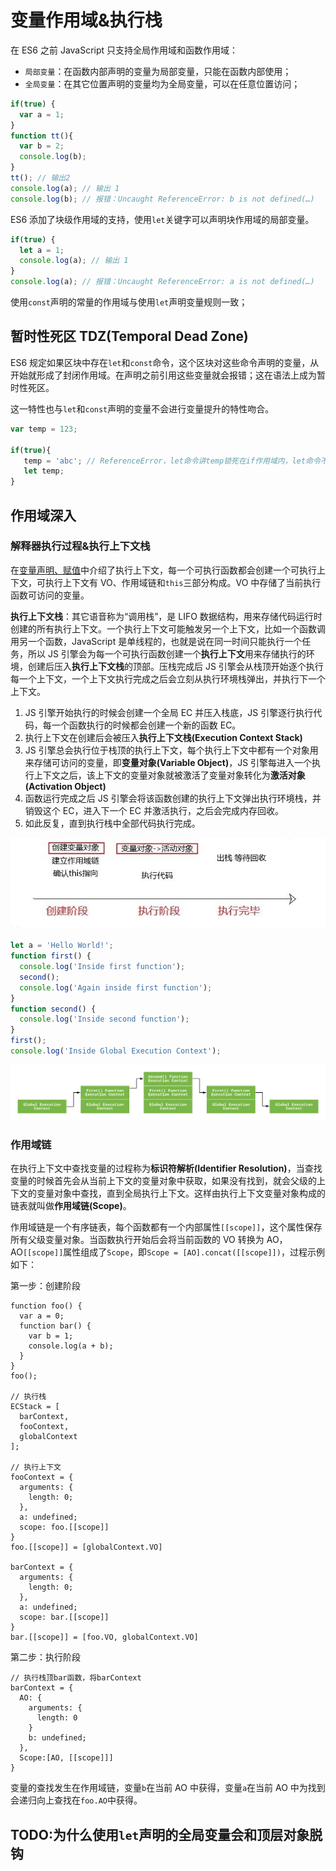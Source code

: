# 变量作用域&执行栈

在 ES6 之前 JavaScript 只支持全局作用域和函数作用域：

- `局部变量`：在函数内部声明的变量为局部变量，只能在函数内部使用；
- `全局变量`：在其它位置声明的变量均为全局变量，可以在任意位置访问；

```JavaScript
if(true) {
  var a = 1;
}
function tt(){
  var b = 2;
  console.log(b);
}
tt(); // 输出2
console.log(a); // 输出 1
console.log(b); // 报错：Uncaught ReferenceError: b is not defined(…)
```

ES6 添加了块级作用域的支持，使用`let`关键字可以声明块作用域的局部变量。

```JavaScript
if(true) {
  let a = 1;
  console.log(a); // 输出 1
}
console.log(a); // 报错：Uncaught ReferenceError: a is not defined(…)
```

使用`const`声明的常量的作用域与使用`let`声明变量规则一致；

## 暂时性死区 TDZ(Temporal Dead Zone)

ES6 规定如果区块中存在`let`和`const`命令，这个区块对这些命令声明的变量，从开始就形成了封闭作用域。在声明之前引用这些变量就会报错；这在语法上成为暂时性死区。

这一特性也与`let`和`const`声明的变量不会进行变量提升的特性吻合。

```JavaScript
var temp = 123;

if(true){
   temp = 'abc'; // ReferenceError，let命令讲temp锁死在if作用域内，let命令不会发生变量提升所以报错
   let temp;
}
```

## 作用域深入

### 解释器执行过程&执行上下文栈

在[变量声明、赋值](./01-变量声明、赋值.md)中介绍了执行上下文，每一个可执行函数都会创建一个可执行上下文，可执行上下文有 VO、作用域链和`this`三部分构成。VO 中存储了当前执行函数可访问的变量。

**执行上下文栈**：其它语音称为“调用栈”，是 LIFO 数据结构，用来存储代码运行时创建的所有执行上下文。一个执行上下文可能触发另一个上下文，比如一个函数调用另一个函数，JavaScript 是单线程的，也就是说在同一时间只能执行一个任务，所以 JS 引擎会为每一个可执行函数创建一个**执行上下文**用来存储执行的环境，创建后压入**执行上下文栈**的顶部。压栈完成后 JS 引擎会从栈顶开始逐个执行每一个上下文，一个上下文执行完成之后会立刻从执行环境栈弹出，并执行下一个上下文。

1. JS 引擎开始执行的时候会创建一个全局 EC 并压入栈底，JS 引擎逐行执行代码，每一个函数执行的时候都会创建一个新的函数 EC。
2. 执行上下文在创建后会被压入**执行上下文栈(Execution Context Stack)**
3. JS 引擎总会执行位于栈顶的执行上下文，每个执行上下文中都有一个对象用来存储可访问的变量，即**变量对象(Variable Object)**，JS 引擎每进入一个执行上下文之后，该上下文的变量对象就被激活了变量对象转化为**激活对象(Activation Object)**
4. 函数运行完成之后 JS 引擎会将该函数创建的执行上下文弹出执行环境栈，并销毁这个 EC，进入下一个 EC 并激活执行，之后会完成内存回收。
5. 如此反复，直到执行栈中全部代码执行完成。

![VO-AO](../../assets/images/js/js-vo-ao.png)

```JavaScript
let a = 'Hello World!';
function first() {
  console.log('Inside first function');
  second();
  console.log('Again inside first function');
}
function second() {
  console.log('Inside second function');
}
first();
console.log('Inside Global Execution Context');
```

![图例](../../assets/images/js/ExecutionContextStack.png)

### 作用域链

在执行上下文中查找变量的过程称为**标识符解析(Identifier Resolution)**，当查找变量的时候首先会从当前上下文的变量对象中获取，如果没有找到，就会父级的上下文的变量对象中查找，直到全局执行上下文。这样由执行上下文变量对象构成的链表就叫做**作用域链(Scope)**。

作用域链是一个有序链表，每个函数都有一个内部属性`[[scope]]`，这个属性保存所有父级变量对象。当函数执行开始后会将当前函数的 VO 转换为 AO，AO`[[scope]]`属性组成了`Scope`，即`Scope = [AO].concat([[scope]])`，过程示例如下：

第一步：创建阶段

```JS
function foo() {
  var a = 0;
  function bar() {
    var b = 1;
    console.log(a + b);
  }
}
foo();

// 执行栈
ECStack = [
  barContext,
  fooContext,
  globalContext
];

// 执行上下文
fooContext = {
  arguments: {
    length: 0;
  },
  a: undefined;
  scope: foo.[[scope]]
}
foo.[[scope]] = [globalContext.VO]

barContext = {
  arguments: {
    length: 0;
  },
  a: undefined;
  scope: bar.[[scope]]
}
bar.[[scope]] = [foo.VO, globalContext.VO]
```

第二步：执行阶段

```JS
// 执行栈顶bar函数，将barContext
barContext = {
  AO: {
    arguments: {
      length: 0
    }
    b: undefined;
  },
  Scope:[AO, [[scope]]]
}
```

变量的查找发生在作用域链，变量`b`在当前 AO 中获得，变量`a`在当前 AO 中为找到会递归向上查找在`foo.AO`中获得。

## TODO:为什么使用`let`声明的全局变量会和顶层对象脱钩
